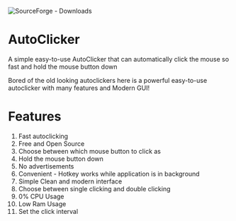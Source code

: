 ![SourceForge - Downloads](https://img.shields.io/sourceforge/dt/autoClickersync)

# AutoClicker

A simple easy-to-use AutoClicker that can automatically click the mouse so fast and hold the mouse button down <br />

Bored of the old looking autoclickers here is a powerful easy-to-use autoclicker with many features and Modern GUI! <br />

# Features

1. Fast autoclicking
2. Free and Open Source <br />
3. Choose between which mouse button to click as <br />
4. Hold the mouse button down <br />
5. No advertisements <br />
6. Convenient - Hotkey works while application is in background <br />
7. Simple Clean and modern interface <br />
8. Choose between single clicking and double clicking <br />
9. 0% CPU Usage <br />
10. Low Ram Usage <br />
11. Set the click interval
